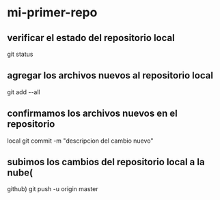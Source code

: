 # mi-primer-repo

## verificar el estado del repositorio local
git status
## agregar los archivos nuevos al repositorio local
git add --all
## confirmamos los archivos nuevos en el repositorio
local
git commit -m "descripcion del cambio nuevo"
## subimos los cambios del repositorio local a la nube(
github)
git push -u origin master